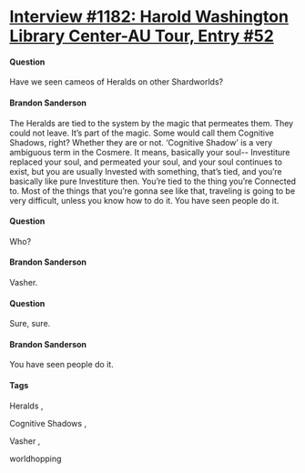 # [Interview #1182: Harold Washington Library Center-AU Tour, Entry #52](https://www.theoryland.com/intvmain.php?i=1182#52)

#### Question

Have we seen cameos of Heralds on other Shardworlds?

#### Brandon Sanderson

The Heralds are tied to the system by the magic that permeates them. They could not leave. It’s part of the magic. Some would call them Cognitive Shadows, right? Whether they are or not. ‘Cognitive Shadow’ is a very ambiguous term in the Cosmere. It means, basically your soul-- Investiture replaced your soul, and permeated your soul, and your soul continues to exist, but you are usually Invested with something, that’s tied, and you’re basically like pure Investiture then. You’re tied to the thing you’re Connected to. Most of the things that you’re gonna see like that, traveling is going to be very difficult, unless you know how to do it. You have seen people do it.

#### Question

Who?

#### Brandon Sanderson

Vasher.

#### Question

Sure, sure.

#### Brandon Sanderson

You have seen people do it.

#### Tags

Heralds
,

Cognitive Shadows
,

Vasher
,

worldhopping

